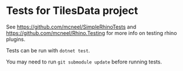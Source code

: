 # Tests for TilesData project

See https://github.com/mcneel/SimpleRhinoTests and https://github.com/mcneel/Rhino.Testing for more info on testing rhino plugins.

Tests can be run with `dotnet test`.

You may need to run `git submodule update` before running tests.
